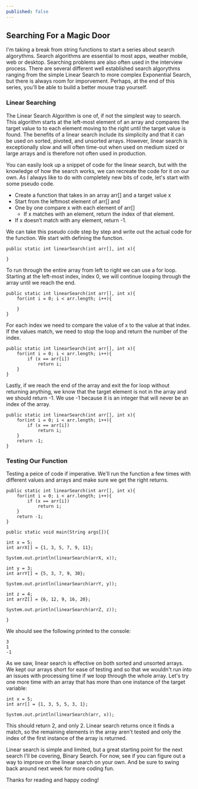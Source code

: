 ```yaml
---
published: false
---
```

## Searching For a Magic Door

I'm taking a break from string functions to start a series about search algorythms. Search algorithms are essential to most apps, weather mobile, web or desktop. Searching problems are also often used in the interview process. There are several different well established search algorythms ranging from the simple Linear Search to more complex Exponential Search, but there is always room for imporvement. Perhaps, at the end of this series, you'll be able to build a better mouse trap yourself.

### Linear Searching

The Linear Search Algorithm is one of, if not the simplest way to search. This algorithm starts at the left-most element of an array and compares the target value to to each element moving to the right until the target value is found. The benefits of a linear search include its simplicity and that it can be used on sorted, pivoted, and unsorted arrays. However, linear search is exceptionally slow and will often time-out when used on medium sized or large arrays and is therefore not often used in production.

You can easily look up a snippet of code for the linear search, but with the knowledge of how the search works, we can recreate the code for it on our own. As I always like to do with completely new bits of code, let's start with some pseudo code.

- Create a function that takes in an array arr[] and a target value x
- Start from the leftmost element of arr[] and 
- One by one compare x with each element of arr[]
	- If x matches with an element, return the index of that element.
- If x doesn’t match with any element, return -1.


We can take this pseudo code step by step and write out the actual code for the function. We start with defining the function. 

    public static int linearSearch(int arr[], int x){
    
    }


To run through the entire array from left to right we can use a for loop. Starting at the left-most index, index 0, we will continue looping through the array until we reach the end.

    public static int linearSearch(int arr[], int x){
    	for(int i = 0; i < arr.length; i++){
        
        }
    }


For each index we need to compare the value of x to the value at that index. If the values match, we need to stop the loop and return the number of the index.
	
    public static int linearSearch(int arr[], int x){
    	for(int i = 0; i < arr.length; i++){
        	if (x == arr[i])
            	return i;
        }
    }

Lastly, if we reach the end of the array and exit the for loop without returning anything, we know that the target element is not in the array and we should return -1. We use -1 because it is an integer that will never be an index of the array.
	
    public static int linearSearch(int arr[], int x){
    	for(int i = 0; i < arr.length; i++){
        	if (x == arr[i])
            	return i;
        }
        return -1;
    }

### Testing Our Function

Testing a peice of code if imperative. We'll run the function a few times with different values and arrays and make sure we get the right returns. 
	
    public static int linearSearch(int arr[], int x){
    	for(int i = 0; i < arr.length; i++){
        	if (x == arr[i])
            	return i;
        }
        return -1;
    }
    
    public static void main(String args[]){
    
    int x = 5;
    int arrX[] = {1, 3, 5, 7, 9, 11};
    
    System.out.println(linearSearch(arrX, x));
    
    int y = 3;
    int arrY[] = {5, 3, 7, 9, 30};
    
    System.out.println(linearSearch(arrY, y));
    
    int z = 4;
    int arrZ[] = {6, 12, 9, 16, 20};
    
    System.out.println(linearSearch(arrZ, z));
    
    }

We should see the following printed to the console:
	
    3
    1
    -1
    
As we saw, linear search is effective on both sorted and unsorted arrays. We kept our arrays short for ease of testing and so that we wouldn't run into an issues with processing time if we loop through the whole array. Let's try one more time with an array that has more than one instance of the target variable:

	int x = 5;
    int arr[] = {1, 3, 5, 5, 3, 1};
    
    System.out.println(linearSearch(arr, x));
	

This should return 2, and only 2. Linear search returns once it finds a match, so the remaining elements in the array aren't tested and only the index of the first instance of the array is returned.

Linear search is simple and limited, but a great starting point for the next search I'll be covering, Binary Search. For now, see if you can figure out a way to improve on the linear search on your own. And be sure to swing back around next week for more coding fun.

Thanks for reading and happy coding!